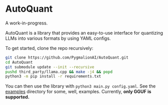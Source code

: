 # AutoQuant

A work-in-progress.

AutoQuant is a library that provides an easy-to-use interface for quantizing LLMs into various formats by using YAML configs.

To get started, clone the repo recursively:

```sh
git clone https://github.com/PygmalionAI/AutoQuant.git
cd AutoQuant
git submodule update --init --recursive
pushd third_party/llama.cpp && make -j4 && popd
python3 -m pip install -r requirements.txt
```

You can then use the library with `python3 main.py config.yaml`. See the [examples](/examples/) directory for some, well, examples. Currently, **only GGUF is supported.**